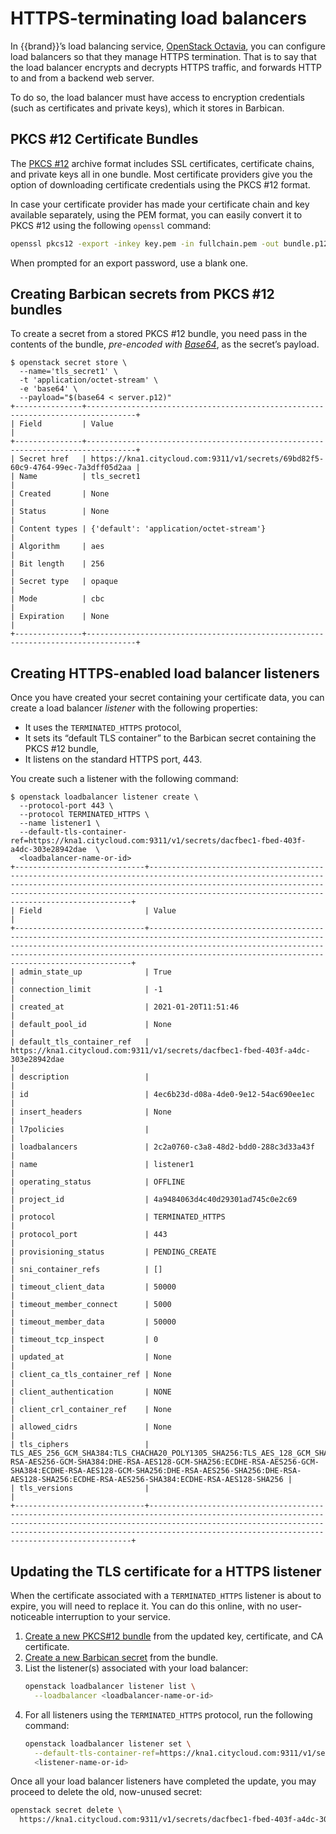# HTTPS-terminating load balancers

In {{brand}}’s load balancing service, [OpenStack
Octavia](https://docs.openstack.org/octavia/latest/), you can
configure load balancers so that they manage HTTPS termination. That
is to say that the load balancer encrypts and decrypts HTTPS traffic,
and forwards HTTP to and from a backend web server.

To do so, the load balancer must have access to encryption credentials
(such as certificates and private keys), which it stores in Barbican.


## PKCS #12 Certificate Bundles

The [PKCS #12](https://en.wikipedia.org/wiki/PKCS_12) archive format
includes SSL certificates, certificate chains, and private keys all in
one bundle. Most certificate providers give you the option of
downloading certificate credentials using the PKCS #12 format.

In case your certificate provider has made your certificate chain and
key available separately, using the PEM format, you can easily convert
it to PKCS #12 using the following `openssl` command:

```bash
openssl pkcs12 -export -inkey key.pem -in fullchain.pem -out bundle.p12
```

When prompted for an export password, use a blank one.


## Creating Barbican secrets from PKCS #12 bundles

To create a secret from a stored PKCS #12 bundle, you need pass in the
contents of the bundle, *pre-encoded with
[Base64](https://en.wikipedia.org/wiki/Base64)*, as the secret’s
payload.

```console
$ openstack secret store \
  --name='tls_secret1' \
  -t 'application/octet-stream' \
  -e 'base64' \
  --payload="$(base64 < server.p12)"
+---------------+---------------------------------------------------------------------------------+
| Field         | Value                                                                           |
+---------------+---------------------------------------------------------------------------------+
| Secret href   | https://kna1.citycloud.com:9311/v1/secrets/69bd82f5-60c9-4764-99ec-7a3dff05d2aa |
| Name          | tls_secret1                                                                     |
| Created       | None                                                                            |
| Status        | None                                                                            |
| Content types | {'default': 'application/octet-stream'}                                         |
| Algorithm     | aes                                                                             |
| Bit length    | 256                                                                             |
| Secret type   | opaque                                                                          |
| Mode          | cbc                                                                             |
| Expiration    | None                                                                            |
+---------------+---------------------------------------------------------------------------------+
```

## Creating HTTPS-enabled load balancer listeners

Once you have created your secret containing your certificate data,
you can create a load balancer *listener* with the following
properties:

* It uses the `TERMINATED_HTTPS` protocol,
* It sets its “default TLS container” to the Barbican secret
  containing the PKCS #12 bundle,
* It listens on the standard HTTPS port, 443.


You create such a listener with the following command:

```console
$ openstack loadbalancer listener create \
  --protocol-port 443 \
  --protocol TERMINATED_HTTPS \
  --name listener1 \
  --default-tls-container-ref=https://kna1.citycloud.com:9311/v1/secrets/dacfbec1-fbed-403f-a4dc-303e28942dae  \
  <loadbalancer-name-or-id>
+-----------------------------+------------------------------------------------------------------------------------------------------------------------------------------------------------------------------------------------------------------------------------------------------------------------------------+
| Field                       | Value                                                                                                                                                                                                                                                                              |
+-----------------------------+------------------------------------------------------------------------------------------------------------------------------------------------------------------------------------------------------------------------------------------------------------------------------------+
| admin_state_up              | True                                                                                                                                                                                                                                                                               |
| connection_limit            | -1                                                                                                                                                                                                                                                                                 |
| created_at                  | 2021-01-20T11:51:46                                                                                                                                                                                                                                                                |
| default_pool_id             | None                                                                                                                                                                                                                                                                               |
| default_tls_container_ref   | https://kna1.citycloud.com:9311/v1/secrets/dacfbec1-fbed-403f-a4dc-303e28942dae                                                                                                                                                                                                    |
| description                 |                                                                                                                                                                                                                                                                                    |
| id                          | 4ec6b23d-d08a-4de0-9e12-54ac690ee1ec                                                                                                                                                                                                                                               |
| insert_headers              | None                                                                                                                                                                                                                                                                               |
| l7policies                  |                                                                                                                                                                                                                                                                                    |
| loadbalancers               | 2c2a0760-c3a8-48d2-bdd0-288c3d33a43f                                                                                                                                                                                                                                               |
| name                        | listener1                                                                                                                                                                                                                                                                          |
| operating_status            | OFFLINE                                                                                                                                                                                                                                                                            |
| project_id                  | 4a9484063d4c40d29301ad745c0e2c69                                                                                                                                                                                                                                                   |
| protocol                    | TERMINATED_HTTPS                                                                                                                                                                                                                                                                   |
| protocol_port               | 443                                                                                                                                                                                                                                                                                |
| provisioning_status         | PENDING_CREATE                                                                                                                                                                                                                                                                     |
| sni_container_refs          | []                                                                                                                                                                                                                                                                                 |
| timeout_client_data         | 50000                                                                                                                                                                                                                                                                              |
| timeout_member_connect      | 5000                                                                                                                                                                                                                                                                               |
| timeout_member_data         | 50000                                                                                                                                                                                                                                                                              |
| timeout_tcp_inspect         | 0                                                                                                                                                                                                                                                                                  |
| updated_at                  | None                                                                                                                                                                                                                                                                               |
| client_ca_tls_container_ref | None                                                                                                                                                                                                                                                                               |
| client_authentication       | NONE                                                                                                                                                                                                                                                                               |
| client_crl_container_ref    | None                                                                                                                                                                                                                                                                               |
| allowed_cidrs               | None                                                                                                                                                                                                                                                                               |
| tls_ciphers                 | TLS_AES_256_GCM_SHA384:TLS_CHACHA20_POLY1305_SHA256:TLS_AES_128_GCM_SHA256:DHE-RSA-AES256-GCM-SHA384:DHE-RSA-AES128-GCM-SHA256:ECDHE-RSA-AES256-GCM-SHA384:ECDHE-RSA-AES128-GCM-SHA256:DHE-RSA-AES256-SHA256:DHE-RSA-AES128-SHA256:ECDHE-RSA-AES256-SHA384:ECDHE-RSA-AES128-SHA256 |
| tls_versions                |                                                                                                                                                                                                                                                                                    |
+-----------------------------+------------------------------------------------------------------------------------------------------------------------------------------------------------------------------------------------------------------------------------------------------------------------------------+
```

## Updating the TLS certificate for a HTTPS listener

When the certificate associated with a `TERMINATED_HTTPS` listener is
about to expire, you will need to replace it. You can do this online,
with no user-noticeable interruption to your service.

1. [Create a new PKCS#12 bundle](#pkcs-12-certificate-bundles) from
   the updated key, certificate, and CA certificate.
2. [Create a new Barbican
   secret](#creating-barbican-secrets-from-pkcs-12-bundles) from the
   bundle.
3. List the listener(s) associated with your load balancer:
   ```bash
   openstack loadbalancer listener list \
     --loadbalancer <loadbalancer-name-or-id>
   ```
4. For all listeners using the `TERMINATED_HTTPS` protocol, run the
   following command:
   ```bash
   openstack loadbalancer listener set \
     --default-tls-container-ref=https://kna1.citycloud.com:9311/v1/secrets/e2d8acc1-c6b9-4c01-9373-cc167b075c25  \
     <listener-name-or-id>
   ```

Once all your load balancer listeners have completed the update, you
may proceed to delete the old, now-unused secret:

```bash
openstack secret delete \
  https://kna1.citycloud.com:9311/v1/secrets/dacfbec1-fbed-403f-a4dc-303e28942dae
```
